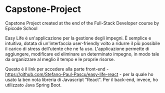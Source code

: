 # Capstone-Project
Capstone Project created at the end of the Full-Stack Developer course by Epicode School

Easy Life è un'applicazione per la gestione degli impegni. È semplice e intuitiva, dotata di un'interfaccia user-friendly
volto a ridurre il più possibile il carico di stress dell'utente che ne fa uso. L'applicazione permette di aggiungere,
modificare ed eliminare un determinato impegno, in modo tale da organizzare al meglio il tempo e le proprie risorse.

Questo è il link per accedere alla parte front-end - https://github.com/Stefano-Paul-Pascu/easy-life-react - per la quale
ho usato la ben nota libreria di Javascript "React". Per il back-end, invece, ho utilizzato Java Spring Boot.
